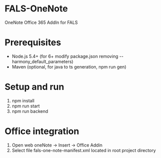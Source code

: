 # FALS-OneNote
OneNote Office 365 AddIn for FALS

# Prerequisites
* Node.js 5.4+ (for 6+ modify package.json removing --harmony_default_parameters)
* Maven (optional, for java to ts generation, npm run gen)

# Setup and run

1) npm install
2) npm run start
3) npm run backend

# Office integration

1) Open web oneNote -> Insert -> Office Addin
2) Select file	fals-one-note-manifest.xml located in root project directory
